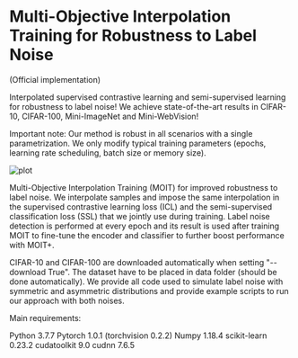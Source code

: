 # Multi-Objective Interpolation Training for Robustness to Label Noise
(Official implementation)

Interpolated supervised contrastive learning and semi-supervised learning for robustness to label noise!
We achieve state-of-the-art results in CIFAR-10, CIFAR-100, Mini-ImageNet and Mini-WebVision!

Important note: Our method is robust in all scenarios with a single parametrization. We only modify typical training parameters (epochs, learning rate scheduling, batch size or memory size).

![plot](https://github.com/DiegoOrtego/LabelNoiseMOIT/blob/main/Overview.png)

Multi-Objective Interpolation Training (MOIT) for improved robustness to label noise. We interpolate samples and impose the same interpolation in the supervised contrastive learning loss (ICL) and the semi-supervised classification loss (SSL) that we jointly use during training. Label noise detection is performed at every epoch and its result is used after training MOIT to fine-tune the encoder and classifier to further boost performance with MOIT+.

CIFAR-10 and CIFAR-100 are downloaded automatically when setting "--download True". The dataset have to be placed in data folder (should be done automatically). We provide all code used to simulate label noise with symmetric and asymmetric distributions and provide example scripts to run our approach with both noises.

Main requirements:

Python 3.7.7
Pytorch 1.0.1 (torchvision 0.2.2)
Numpy 1.18.4
scikit-learn 0.23.2
cudatoolkit 9.0
cudnn 7.6.5




